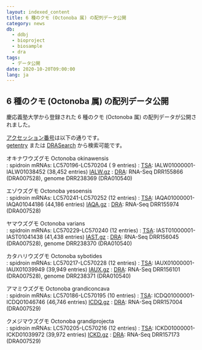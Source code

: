 ```yaml
---
layout: indexed_content
title: 6 種のクモ (Octonoba 属) の配列データ公開
category: news
db:
  - ddbj
  - bioproject
  - biosample
  - dra
tags: 
  - データ公開
date: 2020-10-20T09:00:00
lang: ja
---
```


## 6 種のクモ (Octonoba 属) の配列データ公開

慶応義塾大学から登録された 6 種のクモ (<span
class="italic">Octonoba</span> 属) の配列データが公開されました。

[アクセッション番号](/acc_def.html)は以下の通りです。  
[getentry](http://getentry.ddbj.nig.ac.jp/top-j.html) または
[DRASearch](http://ddbj.nig.ac.jp/DRASearch/) から検索可能です。

オキナワウズグモ <span class="italic">Octonoba okinawensis</span>  
: spidroin mRNAs: LC570196-LC570204 ( 9 entries)
: [TSA](/ddbj/tsa.html): IALW01000001-IALW01038452 (38,452 entries)
[IALW.gz](ftp://ftp.ddbj.nig.ac.jp/ddbj_database/tsa/IA/IALW.gz)
: [DRA](/dra/index.html): RNA-Seq DRR155866 (DRA007528), genome DRR238369 (DRA010540)

エゾウズグモ <span class="italic">Octonoba yesoensis</span>  
: spidroin mRNAs: LC570241-LC570252 (12 entries)
: [TSA](/ddbj/tsa.html): IAQA01000001-IAQA01044186 (44,186 entries) [IAQA.gz](ftp://ftp.ddbj.nig.ac.jp/ddbj_database/tsa/IA/IAQA.gz)
: [DRA](/dra/index.html): RNA-Seq DRR155974 (DRA007528)

ヤマウズグモ <span class="italic">Octonoba varians</span>  
: spidroin mRNAs: LC570229-LC570240 (12 entries)
: [TSA](/ddbj/tsa.html): IAST01000001-IAST01041438 (41,438 entries)
[IAST.gz](ftp://ftp.ddbj.nig.ac.jp/ddbj_database/tsa/IA/IAST.gz)
: [DRA](/dra/index.html): RNA-Seq DRR156045 (DRA007528), genome DRR238370
(DRA010540)

カタハリウズグモ <span class="italic">Octonoba sybotides</span>  
: spidroin mRNAs: LC570217-LC570228 (12 entries)
: [TSA](/ddbj/tsa.html): IAUX01000001-IAUX01039949 (39,949 entries)
[IAUX.gz](ftp://ftp.ddbj.nig.ac.jp/ddbj_database/tsa/IA/IAUX.gz)
: [DRA](/dra/index.html): RNA-Seq DRR156101 (DRA007528), genome DRR238371
(DRA010540)

アマミウズグモ <span class="italic">Octonoba grandiconcava</span>  
: spidroin mRNAs: LC570186-LC570195 (10 entries)
: [TSA](/ddbj/tsa.html): ICDQ01000001-ICDQ01046746 (46,746 entries)
[ICDQ.gz](ftp://ftp.ddbj.nig.ac.jp/ddbj_database/tsa/IC/ICDQ.gz)
: [DRA](/dra/index.html): RNA-Seq DRR157004 (DRA007529)

クメジマウズグモ <span class="italic">Octonoba grandiprojecta</span>  
: spidroin mRNAs: LC570205-LC570216 (12 entries)
: [TSA](/ddbj/tsa.html): ICKD01000001-ICKD01039972 (39,972 entries)
[ICKD.gz](ftp://ftp.ddbj.nig.ac.jp/ddbj_database/tsa/IC/ICKD.gz)
: [DRA](/dra/index.html): RNA-Seq DRR157173 (DRA007529)
